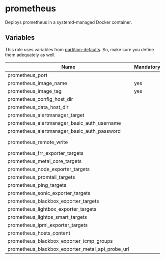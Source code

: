 # prometheus

Deploys prometheus in a systemd-managed Docker container.

## Variables

This role uses variables from [partition-defaults](/partition). So, make sure
you define them adequately as well.

| Name                                             | Mandatory | Description                                                                                                                               |
| ------------------------------------------------ | --------- | ----------------------------------------------------------------------------------------------------------------------------------------- |
| prometheus_port                                  |           | Port for prometheus                                                                                                                       |
| prometheus_image_name                            | yes       | Image version of the prometheus                                                                                                           |
| prometheus_image_tag                             | yes       | Image tag of the prometheus                                                                                                               |
| prometheus_config_host_dir                       |           | The host directory for prometheus configurations                                                                                          |
| prometheus_data_host_dir                         |           | The host directory for prometheus data                                                                                                    |
| prometheus_alertmanager_target                   |           | Targets for the alertmanager                                                                                                              |
| prometheus_alertmanager_basic_auth_username      |           | The username for the authentication to the alertmanager                                                                                   |
| prometheus_alertmanager_basic_auth_password      |           | The password for the authentication to the alertmanager                                                                                   |
| prometheus_remote_write                          |           | A list of remote write targets for prometheus, see https://prometheus.io/docs/prometheus/latest/configuration/configuration/#remote_write |
| prometheus_frr_exporter_targets                  |           | FRR exporter targets to scrape from                                                                                                       |
| prometheus_metal_core_targets                    |           | metal-core targets to scrape from                                                                                                         |
| prometheus_node_exporter_targets                 |           | Node exporter targets to scrape from                                                                                                      |
| prometheus_promtail_targets                      |           | Promtail targets to scrape from                                                                                                           |
| prometheus_ping_targets                          |           | Ping targets to scrape from                                                                                                               |
| prometheus_sonic_exporter_targets                |           | Sonic exporter targets to scrape from                                                                                                     |
| prometheus_blackbox_exporter_targets             |           | Blackbox exporter targets to scrape from                                                                                                  |
| prometheus_lightbox_exporter_targets             |           | Lightbox exporter targets to scrape from                                                                                                  |
| prometheus_lightos_smart_targets                 |           | Lightos smart targets to scrape from                                                                                                      |
| prometheus_ipmi_exporter_targets                 |           | IPMI exporter targets to scrape from                                                                                                      |
| prometheus_hosts_content                         |           | Available hosts for prometheus                                                                                                            |
| prometheus_blackbox_exporter_icmp_groups         |           | ICMP groups for the blackbox exporter                                                                                                     |
| prometheus_blackbox_exporter_metal_api_probe_url |           | metal-api probe URL for the blackbox exporter                                                                                             |
